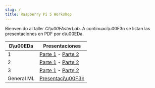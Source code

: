 ```yaml
---
slug: /
title: Raspberry Pi 5 Workshop
---
```


Bienvenido al taller *Cl\u00FAsterLab*. A continuaci\u00F3n se listan las presentaciones en PDF por d\u00EDa.

| D\u00EDa | Presentaciones |
| --- | --- |
| 1 | [Parte 1](https://raw.githubusercontent.com/jperaltac/erpi5/main/D01/D01P01.pdf) - [Parte 2](https://raw.githubusercontent.com/jperaltac/erpi5/main/D01/D01P02.pdf) |
| 2 | [Parte 1](https://raw.githubusercontent.com/jperaltac/erpi5/main/D02/D02P01.pdf) - [Parte 2](https://raw.githubusercontent.com/jperaltac/erpi5/main/D02/D02P02.pdf) |
| 3 | [Parte 1](https://raw.githubusercontent.com/jperaltac/erpi5/main/D03/D03P01.pdf) - [Parte 2](https://raw.githubusercontent.com/jperaltac/erpi5/main/D03/D03P02.pdf) |
| General ML | [Presentaci\u00F3n](https://raw.githubusercontent.com/jperaltac/erpi5/main/MLGeneral/MLGeneral-P01.pdf) |
